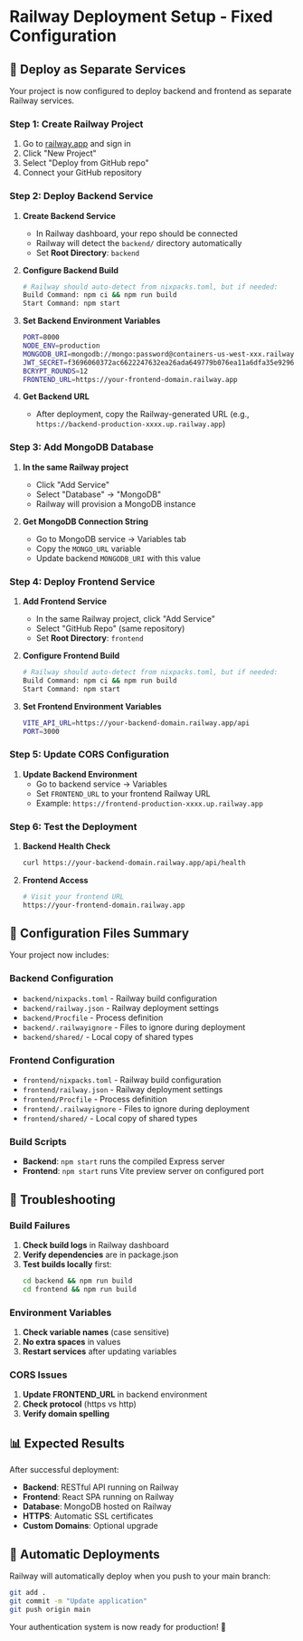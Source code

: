 # Railway Deployment Setup - Fixed Configuration

## 🚀 Deploy as Separate Services

Your project is now configured to deploy backend and frontend as separate Railway services.

### Step 1: Create Railway Project

1. Go to [railway.app](https://railway.app) and sign in
2. Click "New Project"
3. Select "Deploy from GitHub repo"
4. Connect your GitHub repository

### Step 2: Deploy Backend Service

1. **Create Backend Service**
   - In Railway dashboard, your repo should be connected
   - Railway will detect the `backend/` directory automatically
   - Set **Root Directory**: `backend`

2. **Configure Backend Build**
   ```bash
   # Railway should auto-detect from nixpacks.toml, but if needed:
   Build Command: npm ci && npm run build
   Start Command: npm start
   ```

3. **Set Backend Environment Variables**
   ```bash
   PORT=8000
   NODE_ENV=production
   MONGODB_URI=mongodb://mongo:password@containers-us-west-xxx.railway.app:6543/railway
   JWT_SECRET=f3696060372ac6622247632ea26ada649779b076ea11a6dfa35e9296f17909142c6a64903b4cfb8f2e511e5abfe791c9e02310bfdd3eec609ad32d698c921802
   BCRYPT_ROUNDS=12
   FRONTEND_URL=https://your-frontend-domain.railway.app
   ```

4. **Get Backend URL**
   - After deployment, copy the Railway-generated URL (e.g., `https://backend-production-xxxx.up.railway.app`)

### Step 3: Add MongoDB Database

1. **In the same Railway project**
   - Click "Add Service"
   - Select "Database" → "MongoDB"
   - Railway will provision a MongoDB instance

2. **Get MongoDB Connection String**
   - Go to MongoDB service → Variables tab
   - Copy the `MONGO_URL` variable
   - Update backend `MONGODB_URI` with this value

### Step 4: Deploy Frontend Service

1. **Add Frontend Service**
   - In the same Railway project, click "Add Service"
   - Select "GitHub Repo" (same repository)
   - Set **Root Directory**: `frontend`

2. **Configure Frontend Build**
   ```bash
   # Railway should auto-detect from nixpacks.toml, but if needed:
   Build Command: npm ci && npm run build
   Start Command: npm start
   ```

3. **Set Frontend Environment Variables**
   ```bash
   VITE_API_URL=https://your-backend-domain.railway.app/api
   PORT=3000
   ```

### Step 5: Update CORS Configuration

1. **Update Backend Environment**
   - Go to backend service → Variables
   - Set `FRONTEND_URL` to your frontend Railway URL
   - Example: `https://frontend-production-xxxx.up.railway.app`

### Step 6: Test the Deployment

1. **Backend Health Check**
   ```bash
   curl https://your-backend-domain.railway.app/api/health
   ```

2. **Frontend Access**
   ```bash
   # Visit your frontend URL
   https://your-frontend-domain.railway.app
   ```

## 🔧 Configuration Files Summary

Your project now includes:

### Backend Configuration
- `backend/nixpacks.toml` - Railway build configuration
- `backend/railway.json` - Railway deployment settings
- `backend/Procfile` - Process definition
- `backend/.railwayignore` - Files to ignore during deployment
- `backend/shared/` - Local copy of shared types

### Frontend Configuration  
- `frontend/nixpacks.toml` - Railway build configuration
- `frontend/railway.json` - Railway deployment settings
- `frontend/Procfile` - Process definition
- `frontend/.railwayignore` - Files to ignore during deployment
- `frontend/shared/` - Local copy of shared types

### Build Scripts
- **Backend**: `npm start` runs the compiled Express server
- **Frontend**: `npm start` runs Vite preview server on configured port

## 🚨 Troubleshooting

### Build Failures
1. **Check build logs** in Railway dashboard
2. **Verify dependencies** are in package.json
3. **Test builds locally** first:
   ```bash
   cd backend && npm run build
   cd frontend && npm run build
   ```

### Environment Variables
1. **Check variable names** (case sensitive)
2. **No extra spaces** in values
3. **Restart services** after updating variables

### CORS Issues
1. **Update FRONTEND_URL** in backend environment
2. **Check protocol** (https vs http)
3. **Verify domain spelling**

## 📊 Expected Results

After successful deployment:
- **Backend**: RESTful API running on Railway
- **Frontend**: React SPA running on Railway  
- **Database**: MongoDB hosted on Railway
- **HTTPS**: Automatic SSL certificates
- **Custom Domains**: Optional upgrade

## 🔄 Automatic Deployments

Railway will automatically deploy when you push to your main branch:
```bash
git add .
git commit -m "Update application"
git push origin main
```

Your authentication system is now ready for production! 🎉